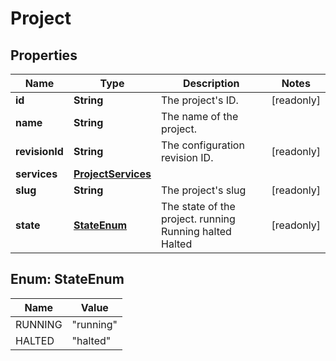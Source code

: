 

# Project


## Properties

Name | Type | Description | Notes
------------ | ------------- | ------------- | -------------
**id** | **String** | The project&#39;s ID. |  [readonly]
**name** | **String** | The name of the project. | 
**revisionId** | **String** | The configuration revision ID. |  [readonly]
**services** | [**ProjectServices**](ProjectServices.md) |  | 
**slug** | **String** | The project&#39;s slug |  [readonly]
**state** | [**StateEnum**](#StateEnum) | The state of the project. running Running halted Halted |  [readonly]



## Enum: StateEnum

Name | Value
---- | -----
RUNNING | &quot;running&quot;
HALTED | &quot;halted&quot;



